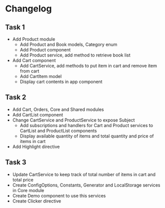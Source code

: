 # Changelog

## Task 1

- Add Product module
    - Add Product and Book models, Category enum
    - Add Product component
    - Add Product service, add method to retrieve book list
- Add Cart component
    - Add CartService, add methods to put item in cart and remove item from cart
    - Add CartItem model
    - Display cart contents in app component

## Task 2

- Add Cart, Orders, Core and Shared modules
- Add CartList component
- Change CartService and ProductService to expose Subject
    - Add subscriptions and handlers for Cart and Product services to CartList and ProductList components
    - Display available quantity of items and total quantity and price of items in cart
- Add Highlight directive


## Task 3

- Update CartService to keep track of total number of items in cart and total price
- Create ConfigOptions, Constants, Generator and LocalStorage services in Core module
- Create Demo component to use this services
- Create Clicker directive 